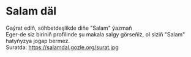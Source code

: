 # Salam däl
Gaýrat ediň, söhbetdeşlikde diňe "Salam" ýazmaň <br>
Eger-de siz biriniň profilinde şu makala salgy görseňiz, ol siziň "Salam" hatyňyzya jogap bermez. <br>
Suratda: https://salamdal.gozle.org/surat.jpg
